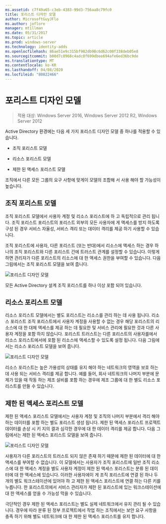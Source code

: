```yaml
---
ms.assetid: c7f49a65-c3eb-4383-99d3-756aa8c79fc0
title: 포리스트 디자인 모델
author: MicrosoftGuyJFlo
ms.author: joflore
manager: mtillman
ms.date: 05/31/2017
ms.topic: article
ms.prod: windows-server
ms.technology: identity-adds
ms.openlocfilehash: 86ae51e9c315bf982db98c6d62c00f338deb05e8
ms.sourcegitcommit: b00d7c8968c4adc8f699dbee694afe6ed36bc9de
ms.translationtype: MT
ms.contentlocale: ko-KR
ms.lasthandoff: 04/08/2020
ms.locfileid: "80822466"
---
```

# <a name="forest-design-models"></a>포리스트 디자인 모델

>적용 대상: Windows Server 2016, Windows Server 2012 R2, Windows Server 2012

Active Directory 환경에는 다음 세 가지 포리스트 디자인 모델 중 하나를 적용할 수 있습니다.  
  
-   조직 포리스트 모델  
  
-   리소스 포리스트 모델  
  
-   제한 된 액세스 포리스트 모델  
  
조직에서 다른 모든 그룹의 요구 사항에 맞게이 모델의 조합해 서 사용 해야 할 가능성이 높습니다.  
  
## <a name="organizational-forest-model"></a>조직 포리스트 모델  
조직 포리스트 모델에서 사용자 계정 및 리소스 포리스트에 하 고 독립적으로 관리 됩니다. 조직 포리스트 포리스트의 포리스트 외부의 모든 사용자에 게 액세스를 방지 하도록 구성 된 경우 서비스 자율성, 서비스 격리 또는 데이터 격리를 제공 하기 사용할 수 있습니다.  
  
조직 포리스트에 사용자, 다른 포리스트 (또는 반대)에서 리소스에 액세스 하는 경우 하나의 조직 포리스트와 다른 포리스트 간에 트러스트 관계를 설정할 수 있습니다. 이렇게 하면 관리자가 다른 포리스트의 리소스에 대 한 액세스 권한을 부여할 수 있습니다. 다음 그림에서는 조직 포리스트 모델을 보여 줍니다.  
  
![포리스트 디자인 모델](media/Forest-Design-Models/b1ddb47e-78a5-49c7-bb21-d7421b7b84b8.gif)  
  
모든 Active Directory 설계 조직 포리스트를 하나 이상 포함 되어 있습니다.  
  
## <a name="resource-forest-model"></a>리소스 포리스트 모델  
리소스 포리스트 모델에서는 별도 포리스트는 리소스를 관리 하는 데 사용 됩니다. 리소스 포리스트 조직 포리스트에서 사용자 계정을 사용할 수 없는 경우 해당 포리스트의 리소스에 대 한 대체 액세스를 제공 하는 데 필요한 및 서비스 관리에 필요한 것과 다른 사용자 계정을 포함 하지 않습니다. 포리스트 트러스트는 다른 포리스트의 사용자를에서 리소스 포리스트에서에 포함 된 리소스에 액세스할 수 있도록 설정 됩니다. 다음 그림에서는 리소스 포리스트 모델을 보여 줍니다.  
  
![포리스트 디자인 모델](media/Forest-Design-Models/c0b348a6-958c-4fc5-9035-e2d2a54d5573.gif)  
  
리소스 포리스트는 높은 가용성의 상태를 유지 해야 하는 네트워크의 영역을 보호 하는 데 사용 되는 서비스 격리를 제공 합니다. 예를 들어, 회사 네트워크의 나머지 부분에 문제가 있을 때 작동 하는 제조 설비를 포함 하는 경우에 제조 그룹에 대 한 별도 리소스 포리스트를 만들 수 있습니다.  
  
## <a name="restricted-access-forest-model"></a>제한 된 액세스 포리스트 모델  
제한 된 액세스 포리스트 모델에서는 사용자 계정 및 조직의 나머지 부분에서 격리 해야 하는 데이터를 포함 하는 별도 포리스트 생성 됩니다. 제한 된 액세스 포리스트 프로젝트 데이터를 손상 시 키 지의 결과 심각한 경우에 대 한 데이터 격리를 제공 합니다. 다음 그림에서는 제한 된 액세스 포리스트 모델을 보여 줍니다.  
  
![포리스트 디자인 모델](media/Forest-Design-Models/e49cfc8c-a58a-4386-93bd-d4a6ee00f89c.gif)  
  
사용자가 다른 포리스트의 트러스트 되지 않은 존재 하기 때문에 제한 된 데이터에 대 한 액세스를 부여할 수 없습니다. 이 모델에서는 사용자가 조직 포리스트에 일반 조직 리소스에 대 한 액세스 계정을 별도 사용자 계정이 제한 된 액세스 포리스트는 분류 된 데이터에 대 한 액세스에 있습니다. 이러한 사용자에이 게 조직 포리스트에 연결 된 하나 두 개의 별도 워크스테이션에 있어야 하 고 제한 된 액세스 포리스트에 연결 하는 다른 키를 누릅니다. 한 포리스트의에서 서비스 관리자가 제한 된 포리스트에 있는 워크스테이션에 대 한 액세스를 얻을 수 가능성 막을 수 있습니다.  
  
극단적인 경우 제한 된 액세스 포리스트는 별도 실제 네트워크에서 유지 관리 될 수 있습니다. 경우에 따라 분류 된 정부 프로젝트에서 작업 하는 조직에서는 보안 요구 사항을 충족 하기 위해 별도 네트워크에 대 한 제한 된 액세스 포리스트를 유지 합니다.  
  


